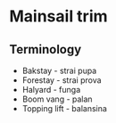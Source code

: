 # Mainsail trim


## Terminology

- Bakstay - strai pupa
- Forestay - strai prova
- Halyard - funga
- Boom vang - palan
- Topping lift - balansina
